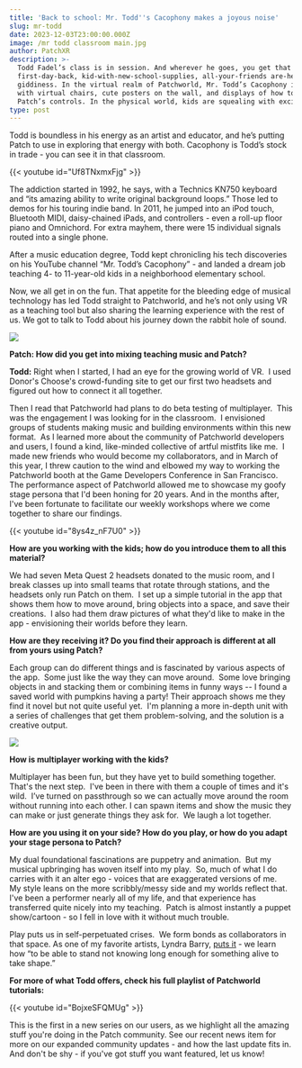 ```yaml
---
title: 'Back to school: Mr. Todd''s Cacophony makes a joyous noise'
slug: mr-todd
date: 2023-12-03T23:00:00.000Z
image: /mr todd classroom main.jpg
author: PatchXR
description: >-
  Todd Fadel’s class is in session. And wherever he goes, you get that
  first-day-back, kid-with-new-school-supplies, all-your-friends are-here
  giddiness. In the virtual realm of Patchworld, Mr. Todd’s Cacophony is lined
  with virtual chairs, cute posters on the wall, and displays of how to navigate
  Patch’s controls. In the physical world, kids are squealing with excitement.
type: post
---
```


Todd is boundless in his energy as an artist and educator, and he’s putting Patch to use in exploring that energy with both. Cacophony is Todd’s stock in trade - you can see it in that classroom. 

{{< youtube id="Uf8TNxmxFjg" >}}

The addiction started in 1992, he says, with a Technics KN750 keyboard and “its amazing ability to write original background loops.” Those led to demos for his touring indie band. In 2011, he jumped into an iPod touch, Bluetooth MIDI, daisy-chained iPads, and controllers - even a roll-up floor piano and Omnichord. For extra mayhem, there were 15 individual signals routed into a single phone.

After a music education degree, Todd kept chronicling his tech discoveries on his YouTube channel “Mr. Todd’s Cacophony” - and landed a dream job teaching 4- to 11-year-old kids in a neighborhood elementary school. 

Now, we all get in on the fun. That appetite for the bleeding edge of musical technology has led Todd straight to Patchworld, and he’s not only using VR as a teaching tool but also sharing the learning experience with the rest of us. We got to talk to Todd about his journey down the rabbit hole of sound.

![](</mr todd classroom view.jpg>)

**Patch: How did you get into mixing teaching music and Patch?**

**Todd:** Right when I started, I had an eye for the growing world of VR.  I used Donor's Choose's crowd-funding site to get our first two headsets and figured out how to connect it all together. 

Then I read that Patchworld had plans to do beta testing of multiplayer.  This was the engagement I was looking for in the classroom.  I envisioned groups of students making music and building environments within this new format.  As I learned more about the community of Patchworld developers and users, I found a kind, like-minded collective of artful mistfits like me.  I made new friends who would become my collaborators, and in March of this year, I threw caution to the wind and elbowed my way to working the Patchworld booth at the Game Developers Conference in San Francisco.  The performance aspect of Patchworld allowed me to showcase my goofy stage persona that I'd been honing for 20 years. And in the months after, I've been fortunate to facilitate our weekly workshops where we come together to share our findings.  

{{< youtube id="8ys4z_nF7U0" >}}

**How are you working with the kids; how do you introduce them to all this material?**

We had seven Meta Quest 2 headsets donated to the music room, and I break classes up into small teams that rotate through stations, and the headsets only run Patch on them.  I set up a simple tutorial in the app that shows them how to move around, bring objects into a space, and save their creations.  I also had them draw pictures of what they'd like to make in the app - envisioning their worlds before they learn.  

**How are they receiving it? Do you find their approach is different at all from yours using Patch?**

Each group can do different things and is fascinated by various aspects of the app.  Some just like the way they can move around.  Some love bringing objects in and stacking them or combining items in funny ways -- I found a saved world with pumpkins having a party! Their approach shows me they find it novel but not quite useful yet.  I'm planning a more in-depth unit with a series of challenges that get them problem-solving, and the solution is a creative output.

![](</class in session.jpg>)

**How is multiplayer working with the kids?**

Multiplayer has been fun, but they have yet to build something together.  That's the next step.  I've been in there with them a couple of times and it's wild.  I’ve turned on passthrough so we can actually move around the room without running into each other. I can spawn items and show the music they can make or just generate things they ask for.  We laugh a lot together.

**How are you using it on your side? How do you play, or how do you adapt your stage persona to Patch?**

My dual foundational fascinations are puppetry and animation.  But my musical upbringing has woven itself into my play.  So, much of what I do carries with it an alter ego - voices that are exaggerated versions of me.  My style leans on the more scribbly/messy side and my worlds reflect that. I've been a performer nearly all of my life, and that experience has transferred quite nicely into my teaching.  Patch is almost instantly a puppet show/cartoon - so I fell in love with it without much trouble.

Play puts us in self-perpetuated crises.  We form bonds as collaborators in that space. As one of my favorite artists, Lyndra Barry, [puts it](https://thegreatcomicbookheroes.blogspot.com/2013/12/lynda-barrys-two-questions.html) - we learn how “to be able to stand not knowing long enough for something alive to take shape.” 

**For more of what Todd offers, check his full playlist of Patchworld tutorials:**

{{< youtube id="BojxeSFQMUg" >}}

This is the first in a new series on our users, as we highlight all the amazing stuff you're doing in the Patch community. See our recent news item for more on our expanded community updates - and how the last update fits in. And don't be shy - if you've got stuff you want featured, let us know!
